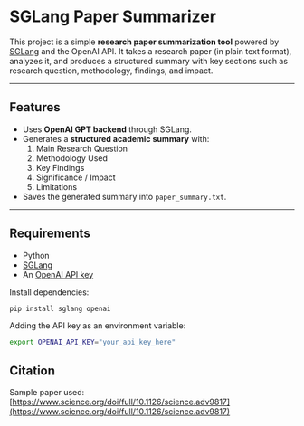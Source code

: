 # SGLang Paper Summarizer

This project is a simple **research paper summarization tool** powered by [SGLang](https://github.com/sgl-project/sglang) and the OpenAI API.
It takes a research paper (in plain text format), analyzes it, and produces a structured summary with key sections such as research question, methodology, findings, and impact.

---

## Features

- Uses **OpenAI GPT backend** through SGLang.
- Generates a **structured academic summary** with:
  1. Main Research Question
  2. Methodology Used
  3. Key Findings
  4. Significance / Impact
  5. Limitations
- Saves the generated summary into `paper_summary.txt`.

---

## Requirements

- Python
- [SGLang](https://github.com/sgl-project/sglang)
- An [OpenAI API key](https://platform.openai.com/account/api-keys)

Install dependencies:

```bash
pip install sglang openai
```

Adding the API key as an environment variable:

```bash
export OPENAI_API_KEY="your_api_key_here"
```

## Citation

Sample paper used:
[https://www.science.org/doi/full/10.1126/science.adv9817](https://www.science.org/doi/full/10.1126/science.adv9817)